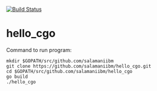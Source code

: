 [![Build Status](https://semaphoreci.com/api/v1/salamaniibm/hello_cgo/branches/master/badge.svg)](https://semaphoreci.com/salamaniibm/hello_cgo)

# hello_cgo

Command to run program:
```
mkdir $GOPATH/src/github.com/salamaniibm
git clone https://github.com/salamaniibm/hello_cgo.git
cd $GOPATH/src/github.com/salamaniibm/hello_cgo
go build
./hello_cgo
```
